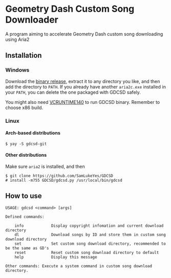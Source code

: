 # Geometry Dash Custom Song Downloader
A program aiming to accelerate Geometry Dash custom song downloading using Aria2

## Installation
### Windows
Download the [binary release](https://github.com/SamLukeYes/GDCSD/releases), extract it to any directory you like, and then add the directory to `PATH`. If you already have another `aria2c.exe` installed in your `PATH`, you can delete the one packaged with GDCSD safely.

You might also need [VCRUNTIME140](https://www.microsoft.com/en-us/download/details.aspx?id=52685) to run GDCSD binary. Remember to choose x86 build.

### Linux
#### Arch-based distributions
    $ yay -S gdcsd-git
#### Other distributions
Make sure `aria2` is installed, and then

    $ git clone https://github.com/SamLukeYes/GDCSD
    # install -m755 GDCSD/gdcsd.py /usr/local/bin/gdcsd

## How to use

    USAGE: gdcsd <command> [args]
        
    Defined commands:

        info            Display copyright infomation and current download directory
        dl              Download songs by ID and store them in custom song download directory
        set             Set custom song download directory, recommended to be the same as GD's
        reset           Reset custom song download directory to default
        help            Display this message
        
    Other commands: Execute a system command in custom song download directory.